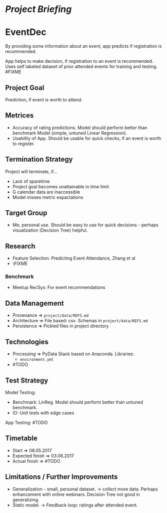 *Project Briefing*
==================

# EventDec
By providing some information about an event, app predicts if registration is recommended.

App helps to make decision, if registration to an event is recommended. Uses self labeled dataset of prior attended events for training and testing. \#FIXME


## Project Goal
Prediction, if event is worth to attend.


## Metrices
* Accuracy of rating predictions. Model should perform better than benchmark Model (simple, untuned Linear Regression).
* Usability of App. Should be usable for quick checks, if an event is worth to register.

## Termination Strategy
Project will terminate, if...

* Lack of sparetime
* Project goal becomes unattainable in time limit
* G calendar data are inaccessible
* Model misses metric expactations


## Target Group
* Me, personal use. Should be easy to use for quick decisions - perhaps visualization (Decision Tree) helpful.


## Research
* Feature Selection: Predicting Event Attendance, Zhang et al
* \FIXME


### Benchmark
* Meetup RecSys: For event recommendations


## Data Management
* Provenance => `project/data/REFS.md`
* Architecture => File based: csv. Schemas in `project/data/REFS.md`
* Persistence => Pickled files in project directory


## Technologies
* Processing => PyData Stack based on Anaconda. Libraries:
    * `environment.yml`
* \#TODO


## Test Strategy
Model Testing:

* Benchmark: LinReg. Model should perform better than untuned benchmark.
* IO: Unit tests with edge cases

App Testing:
\#TODO


## Timetable
* Start => 08.05.2017
* Expected finish => 03.06.2017
* Actual finish => \#TODO

## Limitations / Further Improvements
* Generalization - small, personal dataset. -> collect more data. Perhaps enhancement with online webinars. Decision Tree not good in generalizing.
* Static model. -> Feedback loop: ratings after attended event.
